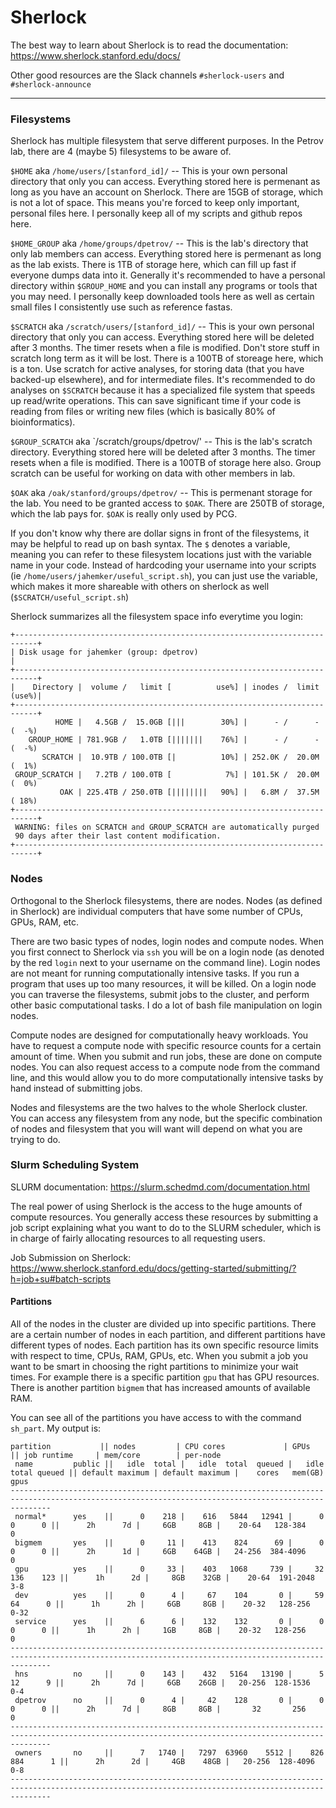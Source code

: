 # Sherlock

The best way to learn about Sherlock is to read the documentation: https://www.sherlock.stanford.edu/docs/

Other good resources are the Slack channels `#sherlock-users` and `#sherlock-announce`

---

### Filesystems

Sherlock has multiple filesystem that serve different purposes. In the Petrov lab, there are 4 (maybe 5) filesystems to be aware of.

`$HOME` aka `/home/users/[stanford_id]/` -- This is your own personal directory that only you can access. Everything stored here is permenant as long as you have an account on Sherlock. There are 15GB of storage, which is not a lot of space. This means you're forced to keep only important, personal files here. I personally keep all of my scripts and github repos here.

`$HOME_GROUP` aka `/home/groups/dpetrov/` -- This is the lab's directory that only lab members can access. Everything stored here is permenant as long as the lab exists. There is 1TB of storage here, which can fill up fast if everyone dumps data into it. Generally it's recommended to have a personal directory within `$GROUP_HOME` and you can install any programs or tools that you may need. I personally keep downloaded tools here as well as certain small files I consistently use such as reference fastas.

`$SCRATCH` aka `/scratch/users/[stanford_id]/` -- This is your own personal directory that only you can access. Everything stored here will be deleted after 3 months. The timer resets when a file is modified. Don't store stuff in scratch long term as it will be lost. There is a 100TB of storeage here, which is a ton. Use scratch for active analyses, for storing data (that you have backed-up elsewhere), and for intermediate files. It's recommended to do analyses on `$SCRATCH` because it has a specialized file system that speeds up read/write operations. This can save significant time if your code is reading from files or writing new files (which is basically 80% of bioinformatics).

`$GROUP_SCRATCH` aka `/scratch/groups/dpetrov/' -- This is the lab's scratch directory. Everything stored here will be deleted after 3 months. The timer resets when a file is modified. There is a 100TB of storage here also. Group scratch can be useful for working on data with other members in lab.

`$OAK` aka `/oak/stanford/groups/dpetrov/` -- This is permenant storage for the lab. You need to be granted access to `$OAK`. There are 250TB of storage, which the lab pays for. `$OAK` is really only used by PCG.

If you don't know why there are dollar signs in front of the filesystems, it may be helpful to read up on bash syntax. The `$` denotes a variable, meaning you can refer to these filesystem locations just with the variable name in your code. Instead of hardcoding your username into your scripts (ie `/home/users/jahemker/useful_script.sh`), you can just use the variable, which makes it more shareable with others on sherlock as well (`$SCRATCH/useful_script.sh`)

Sherlock summarizes all the filesystem space info everytime you login:
```
+---------------------------------------------------------------------------+
| Disk usage for jahemker (group: dpetrov)                                  |
+---------------------------------------------------------------------------+
|    Directory |  volume /   limit [          use%] | inodes /  limit (use%)|
+---------------------------------------------------------------------------+
          HOME |   4.5GB /  15.0GB [|||        30%] |      - /      - (  -%) 
    GROUP_HOME | 781.9GB /   1.0TB [|||||||    76%] |      - /      - (  -%) 
       SCRATCH |  10.9TB / 100.0TB [|          10%] | 252.0K /  20.0M (  1%) 
 GROUP_SCRATCH |   7.2TB / 100.0TB [            7%] | 101.5K /  20.0M (  0%) 
           OAK | 225.4TB / 250.0TB [||||||||   90%] |   6.8M /  37.5M ( 18%) 
+---------------------------------------------------------------------------+
 WARNING: files on SCRATCH and GROUP_SCRATCH are automatically purged
 90 days after their last content modification.
+---------------------------------------------------------------------------+
```


### Nodes

Orthogonal to the Sherlock filesystems, there are nodes. Nodes (as defined in Sherlock) are individual computers that have some number of CPUs, GPUs, RAM, etc. 

There are two basic types of nodes, login nodes and compute nodes. When you first connect to Sherlock via `ssh` you will be on a login node (as denoted by the red `login` next to your username on the command line). Login nodes are not meant for running computationally intensive tasks. If you run a program that uses up too many resources, it will be killed. On a login node you can traverse the filesystems, submit jobs to the cluster, and perform other basic computational tasks. I do a lot of bash file manipulation on login nodes.

Compute nodes are designed for computationally heavy workloads. You have to request a compute node with specific resource counts for a certain amount of time. When you submit and run jobs, these are done on compute nodes. You can also request access to a compute node from the command line, and this would allow you to do more computationally intensive tasks by hand instead of submitting jobs.

Nodes and filesystems are the two halves to the whole Sherlock cluster. You can access any filesystem from any node, but the specific combination of nodes and filesystem that you will want will depend on what you are trying to do.


### Slurm Scheduling System

SLURM documentation: https://slurm.schedmd.com/documentation.html

The real power of using Sherlock is the access to the huge amounts of compute resources. You generally access these resources by submitting a job script explaining what you want to do to the SLURM scheduler, which is in charge of fairly allocating resources to all requesting users.

Job Submission on Sherlock: https://www.sherlock.stanford.edu/docs/getting-started/submitting/?h=job+su#batch-scripts

#### Partitions

All of the nodes in the cluster are divided up into specific partitions. There are a certain number of nodes in each partition, and different partitions have different types of nodes. Each partition has its own specific resource limits with respect to time, CPUs, RAM, GPUs, etc. When you submit a job you want to be smart in choosing the right partitions to minimize your wait times. For example there is a specific partition `gpu` that has GPU resources. There is another partition `bigmem` that has increased amounts of available RAM.

You can see all of the partitions you have access to with the command `sh_part`.
My output is:
```
partition           || nodes         | CPU cores             | GPUs                 || job runtime     | mem/core        | per-node
 name         public ||   idle  total |   idle  total  queued |   idle  total queued || default maximum | default maximum |    cores   mem(GB)  gpus
-----------------------------------------------------------------------------------------------------------------------------------------------------
 normal*      yes    ||      0    218 |    616   5844   12941 |      0      0      0 ||      2h      7d |     6GB     8GB |    20-64   128-384     0
 bigmem       yes    ||      0     11 |    413    824      69 |      0      0      0 ||      2h      1d |     6GB    64GB |   24-256  384-4096     0
 gpu          yes    ||      0     33 |    403   1068     739 |     32    136    123 ||      1h      2d |     8GB    32GB |    20-64  191-2048   3-8
 dev          yes    ||      0      4 |     67    104       0 |     59     64      0 ||      1h      2h |     6GB     8GB |    20-32   128-256  0-32
 service      yes    ||      6      6 |    132    132       0 |      0      0      0 ||      1h      2h |     1GB     8GB |    20-32   128-256     0
-----------------------------------------------------------------------------------------------------------------------------------------------------
 hns          no     ||      0    143 |    432   5164   13190 |      5     12      9 ||      2h      7d |     6GB    26GB |   20-256  128-1536   0-4
 dpetrov      no     ||      0      4 |     42    128       0 |      0      0      0 ||      2h      7d |     8GB     8GB |       32       256     0
-----------------------------------------------------------------------------------------------------------------------------------------------------
 owners       no     ||      7   1740 |   7297  63960    5512 |    826    884      1 ||      2h      2d |     4GB    48GB |   20-256  128-4096   0-8
-----------------------------------------------------------------------------------------------------------------------------------------------------
```






